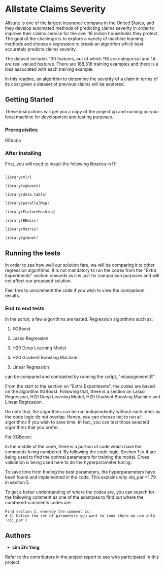 # Allstate Claims Severity

Allstate is one of the largest insurance company in the United States, and they develop automated methods of predicting claims severity in order to improve their claims service for the over 16 million households they protect. The goal of the challenge is to explore a variety of machine learning methods and choose a regression to create an algorithm which best accurately predicts claims severity.

The dataset includes 130 features, out of which 116 are categorical and 14 are real-valued features. There are 188,318 training examples and there is a loss associated with each training example.

In this readme, an algorithm to determine the severity of a claim in terms of its cost given a dataset of previous claims will be explored.

## Getting Started

These instructions will get you a copy of the project up and running on your local machine for development and testing purposes.

### Prerequisites

RStudio

### After installing

First, you will need to install the following libraries in R:
```

library(mlr)

library(xgboost)

library(data.table)

library(parallelMap)

library(FeatureHashing)

library(BBmisc)

library(Matrix)

library(glmnet)
```

## Running the tests

In order to see how well our solution fare, we will be comparing it to other regression algorithms. 
It is not mandatory to run the codes from the "Extra Experiments" section onwards as it is just for comparison purposes and will not
affect our proposed solution. 

Feel free to uncomment the code if you wish to view the comparison results.

### End to end tests

In the script, a few algorithms are tested. Regression algorithms such as:

1) XGBoost

2) Lasso Regression

3) H20 Deep Learning Model

4) H20 Gradient Boosting Machine

5) Linear Regression

can be compared and contrasted by running the script, "mlassignment.R".

From the start to the section on "Extra Experiments", the codes are based on the algorithm XGBoost. 
Following that, there is a section on Lasso Regression, H20 Deep Learning Model, H20 Gradient Boosting Machine and Linear Regression.

Do note that, the algorithms can be run independently without each other as the code logic do not overlap. Hence, you can choose 
not to run all algorithms if you wish to save time. In fact, you can test those selected algorithms that you prefer.

For XGBoost:

In the middle of the code, there is a portion of code which have the comments being numbered. By following the code logic, Section 1 to 4
are being used to find the optimal parameters for training the model. Cross validation is being used here to do the hyperparameter tuning.

To save time from finding the best parameters, the hyperparameters have been found and implemented in the code. This explains why
obj_par =1.79 in section 5. 

To get a better understanding of where the codes are, you can search for the following comment as one of the examples to find out where 
the numbered-comments codes are. 

```
Find section 1, whereby the comment is:
# 1) Define the set of parameters you want to tune (here we use only 'obj_par')
```

## Authors

* **Lim Zhi Yang** 

Refer to the contributors in the project report to see who participated in this project.
